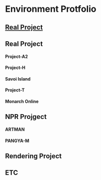 # Environment Protfolio

## [Real Project](https://github.com/initst/PortfolioHAN_2024/blob/main/Env_Real.md)
## Real Project
#### Project-A2
#### Project-H
#### Savoi Island
#### Project-T
#### Monarch Online

## NPR Projgect
#### ARTMAN
#### PANGYA-M

## Rendering Project

## ETC

